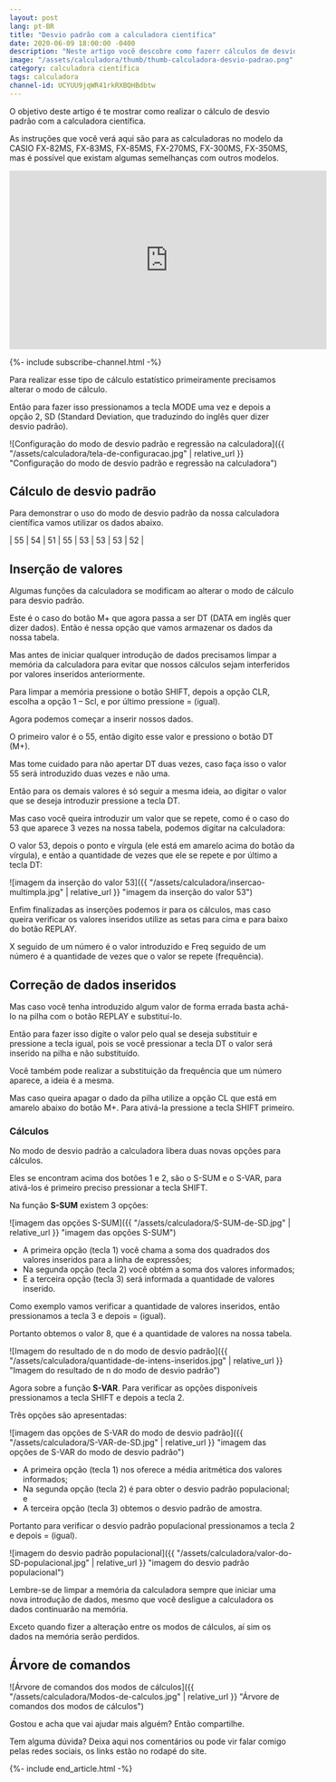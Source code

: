 ```yaml
---
layout: post
lang: pt-BR
title: "Desvio padrão com a calculadora científica"
date: 2020-06-09 18:00:00 -0400
description: "Neste artigo você descobre como fazerr cálculos de desvio padrão utilizando a sua calculadora científica"
image: "/assets/calculadora/thumb/thumb-calculadora-desvio-padrao.png"
category: calculadora científica
tags: calculadora
channel-id: UCYUU9jqWR41rkRXBQHBdbtw
---
```


O objetivo deste artigo é te mostrar como realizar o cálculo de desvio padrão com a calculadora científica.

As instruções que você verá aqui são para as calculadoras no modelo da CASIO FX-82MS, FX-83MS, FX-85MS, FX-270MS, FX-300MS, FX-350MS, mas é possível que existam algumas semelhanças com outros modelos.

<!-- Youtube Video -->
<div class="yt-video">
<iframe width="560" height="315" src="https://www.youtube.com/embed/J--aMJJNitk?si=h13nqcsNJSTm_aX_" title="YouTube video player" frameborder="0" allow="accelerometer; autoplay; clipboard-write; encrypted-media; gyroscope; picture-in-picture; web-share" allowfullscreen></iframe>
</div>

{%- include subscribe-channel.html -%}

Para realizar esse tipo de cálculo estatístico primeiramente precisamos alterar o modo de cálculo.

Então para fazer isso pressionamos a tecla MODE uma vez e depois a opção 2, SD (Standard Deviation, que traduzindo do inglês quer dizer desvio padrão).

![Configuração do modo de desvio padrão e regressão na calculadora]({{ "/assets/calculadora/tela-de-configuracao.jpg" | relative_url }} "Configuração do modo de desvio padrão e regressão na calculadora")

## Cálculo de desvio padrão

Para demonstrar o uso do modo de desvio padrão da nossa calculadora científica vamos utilizar os dados abaixo.

| 55 | 54 | 51 | 55 | 53 | 53 | 53 | 52 |

## Inserção de valores

Algumas funções da calculadora se modificam ao alterar o modo de cálculo para desvio padrão.

Este é o caso do botão M+ que agora passa a ser DT (DATA em inglês quer dizer dados). Então é nessa opção que vamos armazenar os dados da nossa tabela.

Mas antes de iniciar qualquer introdução de dados precisamos limpar a memória da calculadora para evitar que nossos cálculos sejam interferidos por valores inseridos anteriormente.

Para limpar a memória pressione o botão SHIFT, depois a opção CLR, escolha a opção 1 – Scl, e por último pressione = (igual).

Agora podemos começar a inserir nossos dados.

O primeiro valor é o 55, então digito esse valor e pressiono o botão DT (M+).

Mas tome cuidado para não apertar DT duas vezes, caso faça isso o valor 55 será introduzido duas vezes e não uma.

Então para os demais valores é só seguir a mesma ideia, ao digitar o valor que se deseja introduzir pressione a tecla DT.

Mas caso você queira introduzir um valor que se repete, como é o caso do 53 que aparece 3 vezes na nossa tabela, podemos digitar na calculadora:

O valor 53, depois o ponto e vírgula (ele está em amarelo acima do botão da vírgula), e então a quantidade de vezes que ele se repete e por último a tecla DT:

![imagem da inserção do valor 53]({{ "/assets/calculadora/insercao-multimpla.jpg" | relative_url }} "imagem da inserção do valor 53")

Enfim finalizadas as inserções podemos ir para os cálculos, mas caso queira verificar os valores inseridos utilize as setas para cima e para baixo do botão REPLAY.

X seguido de um número é o valor introduzido e Freq seguido de um número é a quantidade de vezes que o valor se repete (frequência).

## Correção de dados inseridos

Mas caso você tenha introduzido algum valor de forma errada basta achá-lo na pilha com o botão REPLAY e substituí-lo.

Então para fazer isso digite o valor pelo qual se deseja substituir e pressione a tecla igual, pois se você pressionar a tecla DT o valor será inserido na pilha e não substituído.

Você também pode realizar a substituição da frequência que um número aparece, a ideia é a mesma.

Mas caso queira apagar o dado da pilha utilize a opção CL que está em amarelo abaixo do botão M+. Para ativá-la pressione a tecla SHIFT primeiro.

### Cálculos</h3>

No modo de desvio padrão a calculadora libera duas novas opções para cálculos.

Eles se encontram acima dos botões 1 e 2, são o S-SUM e o S-VAR, para ativá-los é primeiro preciso pressionar a tecla SHIFT.

Na função **S-SUM** existem 3 opções:

![imagem das opções S-SUM]({{ "/assets/calculadora/S-SUM-de-SD.jpg" | relative_url }} "imagem das opções S-SUM")

- A primeira opção (tecla 1) você chama a soma dos quadrados dos valores inseridos para a linha de expressões;
- Na segunda opção (tecla 2) você obtém a soma dos valores informados;
- E a terceira opção (tecla 3) será informada a quantidade de valores inserido.

Como exemplo vamos verificar a quantidade de valores inseridos, então pressionamos a tecla 3 e depois = (igual).

Portanto obtemos o valor 8, que é a quantidade de valores na nossa tabela.

![Imagem do resultado de n do modo de desvio padrão]({{ "/assets/calculadora/quantidade-de-intens-inseridos.jpg" | relative_url }} "Imagem do resultado de n do modo de desvio padrão")

Agora sobre a função <strong>S-VAR</strong>. Para verificar as opções disponíveis pressionamos a tecla SHIFT e depois a tecla 2.

Três opções são apresentadas:

![imagem das opções de S-VAR do modo de desvio padrão]({{ "/assets/calculadora/S-VAR-de-SD.jpg" | relative_url }} "imagem das opções de S-VAR do modo de desvio padrão")

- A primeira opção (tecla 1) nos oferece a média aritmética dos valores informados;
- Na segunda opção (tecla 2) é para obter o desvio padrão populacional; e
- A terceira opção (tecla 3) obtemos o desvio padrão de amostra.

Portanto para verificar o desvio padrão populacional pressionamos a tecla 2 e depois = (igual).

![imagem do desvio padrão populacional]({{ "/assets/calculadora/valor-do-SD-populacional.jpg" | relative_url }} "imagem do desvio padrão populacional")

Lembre-se de limpar a memória da calculadora sempre que iniciar uma nova introdução de dados, mesmo que você desligue a calculadora os dados continuarão na memória.

Exceto quando fizer a alteração entre os modos de cálculos, aí sim os dados na memória serão perdidos.

## Árvore de comandos

![Árvore de comandos dos modos de cálculos]({{ "/assets/calculadora/Modos-de-calculos.jpg" | relative_url }} "Árvore de comandos dos modos de cálculos")

Gostou e acha que vai ajudar mais alguém? Então compartilhe.

Tem alguma dúvida? Deixa aqui nos comentários ou pode vir falar comigo pelas redes sociais, os links estão no rodapé do site.

{%- include end_article.html -%}
